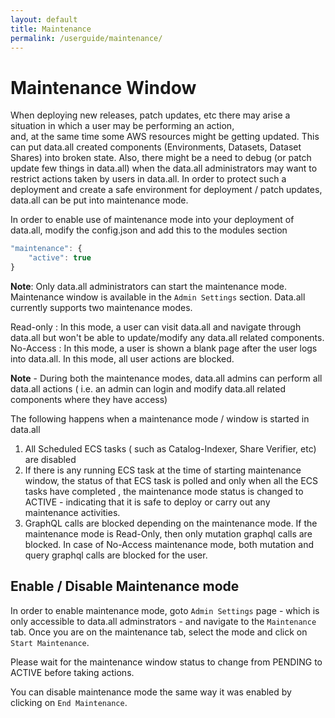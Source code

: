 ```yaml
---
layout: default
title: Maintenance
permalink: /userguide/maintenance/
---
```


# **Maintenance Window**

When deploying new releases, patch updates, etc there may arise a situation in which a user may be performing an action,  
and, at the same time some AWS resources might be getting updated. This can put data.all created components (Environments, Datasets, Dataset Shares) into broken state.
Also, there might be a need to debug (or patch update few things in data.all) when the data.all administrators may want to restrict actions taken by users in data.all.
In order to protect such a deployment and create a safe environment for deployment / patch updates, data.all 
can be put into maintenance mode. 

In order to enable use of maintenance mode into your deployment of data.all, modify the config.json and add this to the modules section
```js
"maintenance": {
    "active": true
}
```

**Note**: Only data.all administrators can start the maintenance mode. Maintenance window is available in the `Admin Settings` section. 
Data.all currently supports two maintenance modes. 

Read-only : In this mode, a user can visit data.all and navigate through data.all but won't be able to update/modify any data.all related components.
No-Access : In this mode, a user is shown a blank page after the user logs into data.all. In this mode, all user actions are blocked.

**Note** - During both the maintenance modes, data.all admins can perform all data.all actions ( i.e. an admin can login and modify data.all related components where they have access)

The following happens when a maintenance mode / window is started in data.all 

1. All Scheduled ECS tasks ( such as Catalog-Indexer, Share Verifier, etc) are disabled
2. If there is any running ECS task at the time of starting maintenance window, the status of that ECS task is polled and only when all the ECS tasks have completed , the maintenance mode status is changed to ACTIVE - 
indicating that it is safe to deploy or carry out any maintenance activities.
3. GraphQL calls are blocked depending on the maintenance mode. If the maintenance mode is Read-Only, then only mutation graphql calls are blocked. In case of No-Access maintenance mode, both mutation and 
query graphql calls are blocked for the user. 


## **Enable / Disable Maintenance mode** 
In order to enable maintenance mode, goto `Admin Settings` page - which is only accessible to data.all adminstrators - and navigate to the `Maintenance` tab. 
Once you are on the maintenance tab, select the mode and click on `Start Maintenance`.

Please wait for the maintenance window status to change from PENDING to ACTIVE before taking actions. 

You can disable maintenance mode the same way it was enabled by clicking on `End Maintenance`.
